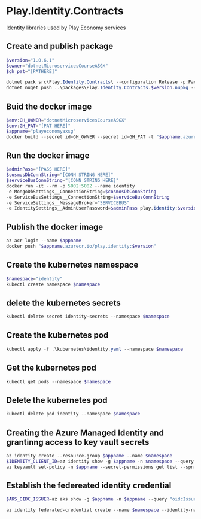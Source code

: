 # Play.Identity.Contracts
Identity libraries used by Play Economy services

## Create and publish package
```powershell
$version="1.0.6.1"
$owner="dotnetMicroservicesCourseASGX"
$gh_pat="[PATHERE]"

dotnet pack src\Play.Identity.Contracts\ --configuration Release -p:PackageVersion=$version -p:RepositoryUrl=https://github.com/$owner/Play.Identity -o ..\packages.
dotnet nuget push ..\packages\Play.Identity.Contracts.$version.nupkg --api-key $gh_pat --source "github"
```

## Buid the docker image
```powershell
$env:GH_OWNER="dotnetMicroservicesCourseASGX"
$env:GH_PAT="[PAT HERE]"
$appname="playeconomyaxsg"
docker build --secret id=GH_OWNER --secret id=GH_PAT -t "$appname.azurecr.io/play.identity:$version" .
```

## Run the docker image
```powershell
$adminPass="[PASS HERE]"
$cosmosDbConnString="[CONN STRING HERE]"
$serviceBusConnString="[CONN STRING HERE]"
docker run -it --rm -p 5002:5002 --name identity 
-e MongoDbSettings__ConnectionString=$cosmosDbConnString 
-e ServiceBusSettings__ConnectionString=$serviceBusConnString 
-e ServiceSettings__MessageBroker="SERVICEBUS" 
-e IdentitySettings__AdminUserPassword=$adminPass play.identity:$version
```

## Publish the docker image
```powershell
az acr login --name $appname
docker push "$appname.azurecr.io/play.identity:$version"
```
## Create the kubernetes namespace
```powershell
$namespace="identity"
kubectl create namespace $namespace
```

## delete the kubernetes secrets
```powershell
kubectl delete secret identity-secrets --namespace $namespace
```
## Create the kubernetes pod
```powershell
kubectl apply -f .\kubernetes\identity.yaml --namespace $namespace
```

## Get the kubernetes pod
```powershell
kubectl get pods --namespace $namespace
```

## Delete the kubernetes pod
```powershell
kubectl delete pod identity --namespace $namespace
```

## Creating the Azure Managed Identity and grantinng access to key vault secrets
```powershell 
az identity create --resource-group $appname --name $namespace
$IDENTITY_CLIENT_ID=az identity show -g $appname -n $namespace --query clientId -otsv
az keyvault set-policy -n $appname --secret-permissions get list --spn $IDENTITY_CLIENT_ID

``` 

<!-- # Creating the Azure Managed Identity and grantinng access to key vault secrets
```powershell
az identity create --resource-group $appname --name $namespace
$IDENTITY_CLIENT_ID=az identity show -g $appname -n $namespace --query clientId -otsv
# az keyvault set-policy -n $appname --secret-permissions get list --spn $IDENTITY_CLIENT_ID

# Get the principal ID of the managed identity
$IDENTITY_PRINCIPAL_ID = az identity show -g $appname -n $namespace --query principalId -otsv

# Get the Key Vault ID
$KEYVAULT_ID = az keyvault show --name $appname --query id -otsv

# Assign the "Key Vault Secrets User" role to the managed identity
az role assignment create --role "Key Vault Secrets User" --assignee $IDENTITY_PRINCIPAL_ID --scope $KEYVAULT_ID
``` -->

## Establish the federeated identity credential
```powershell
$AKS_OIDC_ISSUER=az aks show -g $appname -n $appname --query "oidcIssuerProfile.issuerUrl" -otsv

az identity federated-credential create --name $namespace --identity-name $namespace --resource-group $appname --issuer $AKS_OIDC_ISSUER --subject "system:serviceaccount:${namespace}:${namespace}-serviceaccount" 
```
